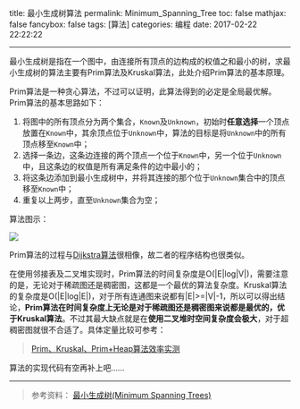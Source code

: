 title: 最小生成树算法
permalink: Minimum_Spanning_Tree
toc: false
mathjax: false
fancybox: false
tags: [算法]
categories: 编程
date: 2017-02-22 22:22:22

---

最小生成树是指在一个图中，由连接所有顶点的边构成的权值之和最小的树，求最小生成树的算法主要有Prim算法及Kruskal算法，此处介绍Prim算法的基本原理。

<!--more-->

Prim算法是一种贪心算法，不过可以证明，此算法得到的必定是全局最优解。Prim算法的基本思路如下：

1. 将图中的所有顶点分为两个集合，`Known`及`Unknown`，初始时**任意选择**一个顶点放置在`Known`中，其余顶点位于`Unknown`中，算法的目标是将`Unknown`中的所有顶点移至`Known`中；
2. 选择一条边，这条边连接的两个顶点一个位于`Known`中，另一个位于`Unknown`中，且这条边的权值是所有满足条件的边中最小的；
3. 将这条边添加到最小生成树中，并将其连接的那个位于`Unknown`集合中的顶点移至`Known`中；
4. 重复以上两步，直至`Unknown`集合为空；

算法图示：

![](http://gmf.shengnengjin.cn/Prim%E5%9B%BE%E7%A4%BA.png)

Prim算法的过程与[Dijkstra算法](http://gaomf.cn/2017/02/03/Shortest_Path/)很相像，故二者的程序结构也很类似。

在使用邻接表及二叉堆实现时，Prim算法的时间复杂度是O(|E|log|V|)，需要注意的是，无论对于稀疏图还是稠密图，这都是一个最优的算法复杂度。Kruskal算法的复杂度是O(|E|log|E|)，对于所有连通图来说都有|E|>=|V|-1，所以可以得出结论，**Prim算法在时间复杂度上无论是对于稀疏图还是稠密图来说都是最优的，优于Kruskal算法**。不过其最大缺点就是在**使用二叉堆时空间复杂度会极大**，对于超稠密图就很不合适了。具体定量比较可参考：

> [Prim、Kruskal、Prim+Heap算法效率实测](http://blog.csdn.net/gykimo/article/details/8538275)

算法的实现代码有空再补上吧……

----------

> 参考资料：
> [最小生成树(Minimum Spanning Trees)](http://mindlee.com/2011/11/16/minimum-spanning-trees/)